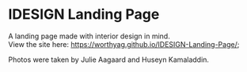 # IDESIGN Landing Page
A landing page made with interior design in mind.  
View the site here: https://worthyag.github.io/IDESIGN-Landing-Page/;
  
Photos were taken by Julie Aagaard and Huseyn Kamaladdin.
